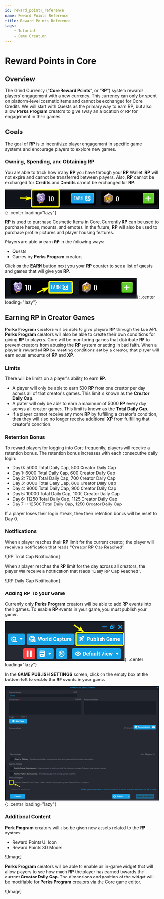 ```yaml
---
id: reward_points_reference
name: Reward Points Reference
title: Reward Points Reference
tags:
    - Tutorial
    - Game Creation
---
```


# Reward Points in Core

## Overview

The Grind Currency (“**Core Reward Points**”, or “**RP**”) system rewards players’ engagement with a new currency. This currency can only be spent on platform-level cosmetic items and cannot be exchanged for Core Credits. We will start with Quests as the primary way to earn RP, but also allow **Perks Program** creators to give away an allocation of RP for engagement in their games.

## Goals

The goal of **RP** is to incentivize player engagement in specific game systems and encourage players to explore new games.

### Owning, Spending, and Obtaining RP

You are able to track how many **RP** you have through your **RP** Wallet. **RP** will not expire and cannot be transferred between players. Also, **RP** cannot be exchanged for **Credits** and **Credits** cannot be exchanged for **RP**.

![RP Wallet](../img/RewawrdPointsReference/../RewardPointsReference/RP_Wallet.png){: .center loading="lazy"}

**RP** is used to purchase Cosmetic Items in Core. Currently **RP** can be used to purchase heroes, mounts, and emotes. In the future, **RP** will also be used to purchase profile pictures and player housing features.

Players are able to earn **RP** in the following ways:

- Quests
- Games by **Perks Program** creators

Click on the **EARN** button next you your **RP** counter to see a list of quests and games that will give you **RP**.

![Earn RP](../img/RewardPointsReference/Earn_RP.png){: .center loading="lazy"}

## Earning RP in Creator Games

**Perks Program** creators will be able to give players **RP** through the Lua API. **Perks Program** creators will also be able to create their own conditions for giving **RP** to players. Core will be monitoring games that distribute **RP** to prevent creators from abusing the **RP** system or acting in bad faith. When a player is rewarded **RP** by meeting conditions set by a creator, that player will earn equal amounts of **RP** and **XP**.

### Limits

There will be limits on a player's ability to earn **RP**.

- A player will only be able to earn 500 **RP** from one creator per day across all of that creator's games. This limit is known as the **Creator Daily Cap**.
- A plater will only be able to earn a maximum of 5000  **RP** every day across all creator games. This limit is known as the **Total Daily Cap**.
- If a player cannot receive any more **RP** by fulfilling a creator's condition, then they will also no longer receive additional **XP** from fulfilling that creator's condition.

### Retention Bonus

To reward players for logging into Core frequently, players will receive a retention bonus. The retention bonus increases with each consecutive daily login:

- Day 0: 5000 Total Daily Cap, 500 Creator Daily Cap
- Day 1: 6000 Total Daily Cap, 600 Creator Daily Cap
- Day 2: 7000 Total Daily Cap, 700 Creator Daily Cap
- Day 3: 8000 Total Daily Cap, 800 Creator Daily Cap
- Day 4: 9000 Total Daily Cap, 900 Creator Daily Cap
- Day 5: 10000 Total Daily Cap, 1000 Creator Daily Cap
- Day 6: 11250 Total Daily Cap, 1125 Creator Daily Cap
- Day 7+: 12500 Total Daily Cap, 1250 Creator Daily Cap

If a player loses their login streak, then their retention bonus will be reset to Day 0.

### Notifications

When a player reaches their **RP** limit for the current creator, the player will receive a notification that reads "Creator RP Cap Reached".

![RP Total Cap Notification]

When a player reaches the **RP** limit for the day across all creators, the player will receive a notification that reads "Daily RP Cap Reached".

![RP Daily Cap Notification]

### Adding RP To your Game

Currently only **Perks Program** creators will be able to add **RP** events into their games. To enable **RP** events in your game, you must publish your game.

![Publish Game](../img/RewardPointsReference/SelectPublishButton.png){: .center loading="lazy"}

In the **GAME PUBLISH SETTINGS** screen, click on the empty box at the bottom-left to enable the **RP** events in your game.

![Enable Reward Points](../img/RewardPointsReference/EnableRewardPoints.png){: .center loading="lazy"}

### Additional Content

**Perk Program** creators will also be given new assets related to the **RP** system:

- Reward Points UI Icon
- Reward Points 3D Model

![Image]

**Perks Program** creators will be able to enable an in-game widget that will allow players to see how much **RP** the player has earned towards the current **Creator Daily Cap**. The dimensions and position of the widget will be modifiable for **Perks Program** creators via the Core game editor.

![Image]

